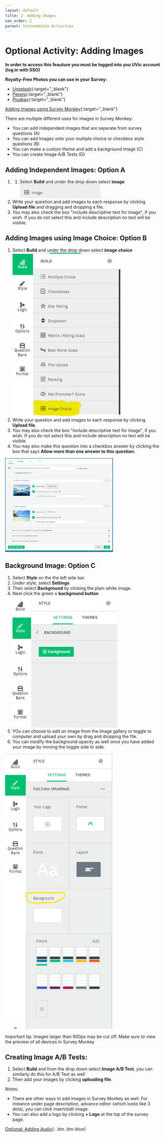 ```yaml
---
layout: default
title: 2- Adding Images
nav_order: 2
parent: Intermediate Activities
---
```


# Optional Activity: Adding Images
**In order to access this feauture you must be logged into you UVic account (log in with SSO)**

**Royalty-Free Photos you can use in your Survey:**
- [Unsplash](https://unsplash.com/){:target="_blank"}
- [Pexels](https://www.pexels.com/){:target="_blank"}
- [Pixabay](https://pixabay.com/){:target="_blank"}

[Adding Images using Survey Monkey](https://help.surveymonkey.com/en/surveymonkey/create/adding-images/){:target="_blank"}

There are multiple different uses for images in Survey Monkey:
- You can add independent images that are seperate from survey questions (A)
- You can add Images onto your multiple choice or checkbox style questions (B)
- You can make a custom theme and add a background image (C)
- You can create Image A/B Tests (D)

## Adding Independent Images: Option A
1. 1. Select **Build** and under the drop down select **image**<br> <img src="images/image.png"><br>
2. Write your question and add images to each response by clicking **Upload file** and dragging and dropping a file. 
3. You may also check the box "include descriptive text for image", if you wish. If you do not select this and include description no text will be visible.

## Adding Images using Image Choice: Option B
1. Select **Build** and under the drop down select **image choice**<br> <img width=350px src="images/image-choice.png"><br>
2. Write your question and add images to each response by clicking **Upload file**.
3. You may also check the box "include descriptive text for image", if you wish. If you do not select this and include description no text will be visible.
4. You may also make this question into a checkbox answer by clicking the box that says **Allow more than one answer to this question.**
<img width=350px src="images/image-choice-example.png">

## Background Image: Option C
1. Select **Style** on the the left side bar.
2. Under style, select **Settings**
3. Then select **Background** by clicking the plain white image.
4. Next click the green **+ background button** <img src="images/background-button.png">
5. YOu can choose to add an image from the image gallery or toggle to computer and upload your own by drag and dropping the file.
6. You can modify the background opacity as well once you have added your image by moving the toggle side to side.<br>
<img width=350px src="images/background.png">

Important tip: Images larger than 600px may be cut off. Make sure to view the preview of all devices in Survey Monkey

## Creating Image A/B Tests:
1. Select **Build** and from the drop down select **Image A/B Test**, you can similarly do this for A/B Text as well
2. Then add your images by clicking **uploading file**.

Notes: 
- There are other ways to add images in Survey Monkey as well. For instance under page description, advance editor (which looks like 3 dots), you can click insert/edit image. 
- You can also add a logo by clicking **+ Logo** at the top of the survey page. 

[Optional: Adding Audio](audio.html){: .btn .btn-blue} 
